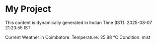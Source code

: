 # My Project

This content is dynamically generated in Indian Time (IST): 2025-08-07 21:23:55 IST


Current Weather in Coimbatore:
Temperature: 25.88 °C
Condition: mist
